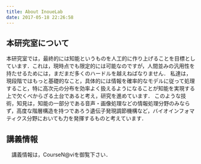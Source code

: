 ```yaml
---
title: About InoueLab
date: 2017-05-18 22:26:58
---
```

## 本研究室について

 本研究室では，最終的には知能というものを人工的に作り上げることを目標としています．これは，現時点でも限定的には可能なのですが，人間並みの汎用性を持たせるためには，まだまだ多くのハードルを越えねばなりません．
 私達は，現段階ではもっと基礎的なこと，具体的には情報を確率的なモデルに従って処理すること，特に高次元の分布を効率よく扱えるようになることが知能を実現する上で欠くべからざる土台であると考え，研究を進めています．
 このような技術，知見は，知能の一部分である音声・画像処理などの情報処理分野のみならず，高度な階層構造を持つであろう遺伝子発現調節機構など，バイオインフォマティクス分野においても力を発揮するものと考えています．

## 講義情報

　講義情報は，CourseN@viを御覧下さい．

